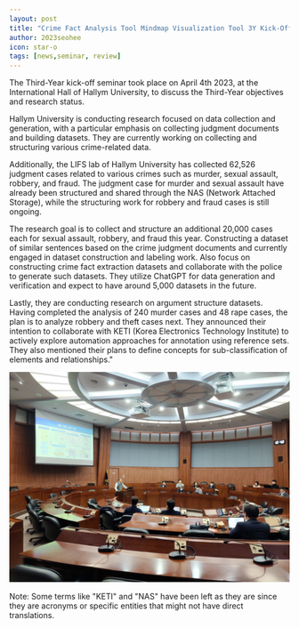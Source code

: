```yaml
---
layout: post
title: "Crime Fact Analysis Tool Mindmap Visualization Tool 3Y Kick-Off"
author: 2023seohee
icon: star-o
tags: [news,seminar, review]
---
```

The Third-Year kick-off seminar took place on April 4th 2023, at the International Hall of Hallym University, to discuss the Third-Year objectives and research status. 

Hallym University is conducting research focused on data collection and generation, with a particular emphasis on collecting judgment documents and building datasets. They are currently working on collecting and structuring various crime-related data.

Additionally, the LIFS lab of Hallym University has collected 62,526 judgment cases related to various crimes such as murder, sexual assault, robbery, and fraud. The judgment case for murder and sexual assault have already been structured and shared through the NAS (Network Attached Storage), while the structuring work for robbery and fraud cases is still ongoing. 

The research goal is to collect and structure an additional 20,000 cases each for sexual assault, robbery, and fraud this year. Constructing a dataset of similar sentences based on the crime judgment documents and currently engaged in dataset construction and labeling work. Also focus on constructing crime fact extraction datasets and collaborate with the police to generate such datasets. They utilize ChatGPT for data generation and verification and expect to have around 5,000 datasets in the future.

Lastly, they are conducting research on argument structure datasets. Having completed the analysis of 240 murder cases and 48 rape cases, the plan is to analyze robbery and theft cases next. They announced their intention to collaborate with KETI (Korea Electronics Technology Institute) to actively explore automation approaches for annotation using reference sets. They also mentioned their plans to define concepts for sub-classification of elements and relationships."

![dataset1](/img/news/2023004004.jpg)

Note: Some terms like "KETI" and "NAS" have been left as they are since they are acronyms or specific entities that might not have direct translations.
